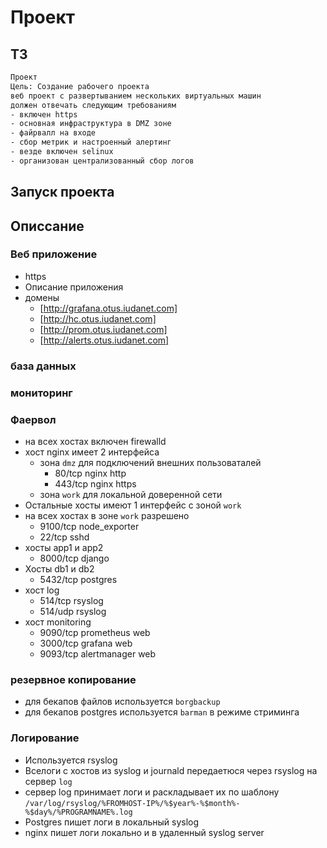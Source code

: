 # Проект

## ТЗ

```txt
Проект
Цель: Создание рабочего проекта
веб проект с развертыванием нескольких виртуальных машин
должен отвечать следующим требованиям
- включен https
- основная инфраструктура в DMZ зоне
- файрвалл на входе
- сбор метрик и настроенный алертинг
- везде включен selinux
- организован централизованный сбор логов
```

## Запуск проекта

## Описсание

### Веб приложение

* https
* Описание приложения
* домены
  * [http://grafana.otus.iudanet.com]
  * [http://hc.otus.iudanet.com]
  * [http://prom.otus.iudanet.com]
  * [http://alerts.otus.iudanet.com]


### база данных

### мониторинг

### Фаервол

* на всех хостах включен firewalld
* хост nginx имеет 2 интерфейса
  * зона `dmz` для подключений внешних пользоваталей
    * 80/tcp nginx http
    * 443/tcp nginx https
  * зона `work` для локальной доверенной сети
* Остальные хосты имеют 1 интерфейс с зоной `work`
* на всех хостах в зоне `work` разрешено
  * 9100/tcp node_exporter
  * 22/tcp sshd
* хосты app1 и app2
  * 8000/tcp django
* Хосты db1 и db2
  * 5432/tcp postgres
* хост log
  * 514/tcp rsyslog
  * 514/udp rsyslog
* хост monitoring
  * 9090/tcp prometheus web
  * 3000/tcp grafana web
  * 9093/tcp alertmanager web



### резервное копирование

* для бекапов файлов используется ```borgbackup```
* для бекапов postgres используется ```barman``` в режиме стриминга

### Логирование

* Используется rsyslog
* Вселоги с хостов из syslog и journald передаетюся через rsyslog на сервер ```log```
* сервер log принимает логи и раскладывает их по шаблону ```/var/log/rsyslog/%FROMHOST-IP%/%$year%-%$month%-%$day%/%PROGRAMNAME%.log```
* Postgres пишет логи в локальный syslog
* nginx пишет логи локально и в удаленный syslog server